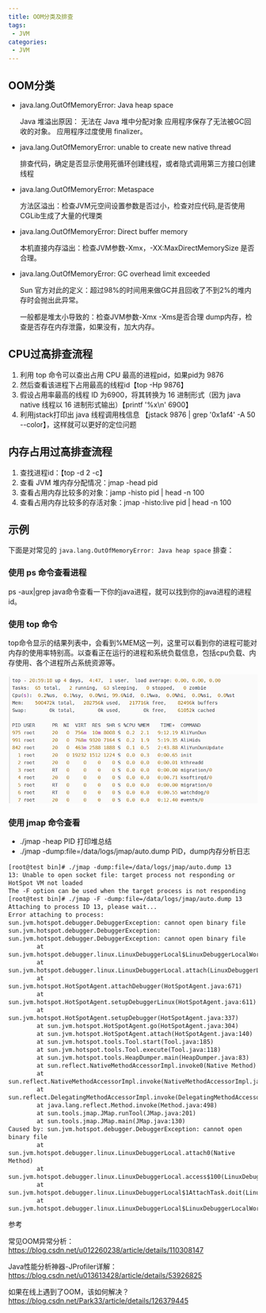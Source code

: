```yaml
---
title: OOM分类及排查
tags:
 - JVM
categories: 
 - JVM
---
```




## OOM分类

- java.lang.OutOfMemoryError: Java heap space

  Java 堆溢出原因： 无法在 Java 堆中分配对象 应用程序保存了无法被GC回收的对象。 应用程序过度使用 finalizer。

- java.lang.OutOfMemoryError: unable to create new native thread

  排查代码，确定是否显示使用死循环创建线程，或者隐式调用第三方接口创建线程

- java.lang.OutOfMemoryError: Metaspace

  方法区溢出：检查JVM元空间设置参数是否过小，检查对应代码,是否使用CGLib生成了大量的代理类

- java.lang.OutOfMemoryError: Direct buffer memory

  本机直接内存溢出：检查JVM参数-Xmx，-XX:MaxDirectMemorySize 是否合理。

- java.lang.OutOfMemoryError: GC overhead limit exceeded

  Sun 官方对此的定义：超过98%的时间用来做GC并且回收了不到2%的堆内存时会抛出此异常。

  一般都是堆太小导致的：检查JVM参数-Xmx -Xms是否合理 dump内存，检查是否存在内存泄露，如果没有，加大内存。

## CPU过高排查流程

1. 利用 top 命令可以查出占用 CPU 最高的进程pid，如果pid为 9876
2. 然后查看该进程下占用最高的线程id【top -Hp 9876】
3. 假设占用率最高的线程 ID 为6900，将其转换为 16 进制形式（因为 java native 线程以 16 进制形式输出）【printf '%x\n' 6900】
4. 利用jstack打印出 java 线程调用栈信息 【jstack 9876 | grep '0x1af4' -A 50 --color】，这样就可以更好的定位问题


## 内存占用过高排查流程

1. 查找进程id：【top -d 2 -c】
2. 查看 JVM 堆内存分配情况：jmap -head pid
3. 查看占用内存比较多的对象：jamp -histo pid | head -n 100
4. 查看占用内存比较多的存活对象：jmap -histo:live pid | head -n 100

## 示例

下面是对常见的 `java.lang.OutOfMemoryError: Java heap space` 排查：

### 使用 ps 命令查看进程

ps -aux|grep java命令查看一下你的java进程，就可以找到你的java进程的进程id。

### 使用 top 命令

top命令显示的结果列表中，会看到%MEM这一列，这里可以看到你的进程可能对内存的使用率特别高。以查看正在运行的进程和系统负载信息，包括cpu负载、内存使用、各个进程所占系统资源等。

![img](OOM分类及排查.assets/785859-20200313211136187-1482421735.png)

### 使用 jmap 命令查看

- ./jmap -heap PID 打印堆总结
- ./jmap -dump:file=/data/logs/jmap/auto.dump PID，dump内存分析日志

```shell
[root@test bin]# ./jmap -dump:file=/data/logs/jmap/auto.dump 13
13: Unable to open socket file: target process not responding or HotSpot VM not loaded
The -F option can be used when the target process is not responding
[root@test bin]# ./jmap -F -dump:file=/data/logs/jmap/auto.dump 13
Attaching to process ID 13, please wait...
Error attaching to process: sun.jvm.hotspot.debugger.DebuggerException: cannot open binary file
sun.jvm.hotspot.debugger.DebuggerException: sun.jvm.hotspot.debugger.DebuggerException: cannot open binary file
        at sun.jvm.hotspot.debugger.linux.LinuxDebuggerLocal$LinuxDebuggerLocalWorkerThread.execute(LinuxDebuggerLocal.java:163)
        at sun.jvm.hotspot.debugger.linux.LinuxDebuggerLocal.attach(LinuxDebuggerLocal.java:278)
        at sun.jvm.hotspot.HotSpotAgent.attachDebugger(HotSpotAgent.java:671)
        at sun.jvm.hotspot.HotSpotAgent.setupDebuggerLinux(HotSpotAgent.java:611)
        at sun.jvm.hotspot.HotSpotAgent.setupDebugger(HotSpotAgent.java:337)
        at sun.jvm.hotspot.HotSpotAgent.go(HotSpotAgent.java:304)
        at sun.jvm.hotspot.HotSpotAgent.attach(HotSpotAgent.java:140)
        at sun.jvm.hotspot.tools.Tool.start(Tool.java:185)
        at sun.jvm.hotspot.tools.Tool.execute(Tool.java:118)
        at sun.jvm.hotspot.tools.HeapDumper.main(HeapDumper.java:83)
        at sun.reflect.NativeMethodAccessorImpl.invoke0(Native Method)
        at sun.reflect.NativeMethodAccessorImpl.invoke(NativeMethodAccessorImpl.java:62)
        at sun.reflect.DelegatingMethodAccessorImpl.invoke(DelegatingMethodAccessorImpl.java:43)
        at java.lang.reflect.Method.invoke(Method.java:498)
        at sun.tools.jmap.JMap.runTool(JMap.java:201)
        at sun.tools.jmap.JMap.main(JMap.java:130)
Caused by: sun.jvm.hotspot.debugger.DebuggerException: cannot open binary file
        at sun.jvm.hotspot.debugger.linux.LinuxDebuggerLocal.attach0(Native Method)
        at sun.jvm.hotspot.debugger.linux.LinuxDebuggerLocal.access$100(LinuxDebuggerLocal.java:62)
        at sun.jvm.hotspot.debugger.linux.LinuxDebuggerLocal$1AttachTask.doit(LinuxDebuggerLocal.java:269)
        at sun.jvm.hotspot.debugger.linux.LinuxDebuggerLocal$LinuxDebuggerLocalWorkerThread
```







参考

常见OOM异常分析：https://blog.csdn.net/u012260238/article/details/110308147

Java性能分析神器-JProfiler详解：https://blog.csdn.net/u013613428/article/details/53926825

如果在线上遇到了OOM，该如何解决？https://blog.csdn.net/Park33/article/details/126379445